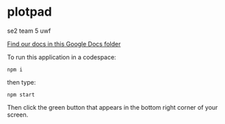 # plotpad
se2 team 5 uwf

[Find our docs in this Google Docs folder](https://drive.google.com/drive/folders/1VgAMM_3xafkuGj0O_Ot7jCQgoBKzSDGS?usp=drive_link)

To run this application in a codespace:
```
npm i
```
then type:

```
npm start
```
Then click the green button that appears in the bottom right corner of your screen.